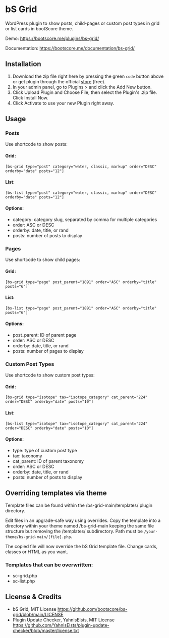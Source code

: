 # bS Grid

WordPress plugin to show posts, child-pages or custom post types in grid or list cards in bootScore theme.

Demo: https://bootscore.me/plugins/bs-grid/

Documentation: https://bootscore.me/documentation/bs-grid/

## Installation

1. Download the zip file right here by pressing the green `code` button above or get plugin through the official [store](https://bootscore.me/shop/products/theme/bs5-grid/) (free). 
2. In your admin panel, go to Plugins > and click the Add New button.
3. Click Upload Plugin and Choose File, then select the Plugin's .zip file. Click Install Now.
4. Click Activate to use your new Plugin right away.

## Usage

### Posts

Use shortcode to show posts:

#### Grid: 

`[bs-grid type="post" category="water, classic, markup" order="DESC" orderby="date" posts="12"]`

#### List:

`[bs-list type="post" category="water, classic, markup" order="DESC" orderby="date" posts="12"]`

#### Options:

- category: category slug, separated by comma for multiple categories
- order: ASC or DESC
- orderby: date, title, or rand
- posts: number of posts to display

### Pages

Use shortcode to show child pages:

#### Grid:
`[bs-grid type="page" post_parent="1891" order="ASC" orderby="title" posts="6"]`

#### List:
`[bs-list type="page" post_parent="1891" order="ASC" orderby="title" posts="6"]`

#### Options:

- post_parent: ID of parent page
- order: ASC or DESC
- orderby: date, title, or rand
- posts: number of pages to display

### Custom Post Types

Use shortcode to show custom post types:

#### Grid:

`[bs-grid type="isotope" tax="isotope_category" cat_parent="224" order="DESC" orderby="date" posts="10"]`

#### List:

`[bs-list type="isotope" tax="isotope_category" cat_parent="224" order="DESC" orderby="date" posts="10"]`

#### Options:

- type: type of custom post type
- tax: taxonomy
- cat_parent: ID of parent taxonomy
- order: ASC or DESC
- orderby: date, title, or rand
- posts: number of posts to display 

## Overriding templates via theme

Template files can be found within the /bs-grid-main/templates/ plugin directory.

Edit files in an upgrade-safe way using overrides. Copy the template into a directory within your theme named /bs-grid-main keeping the same file structure but removing the /templates/ subdirectory. Path must be `/your-theme/bs-grid-main/[file].php`.

The copied file will now override the bS Grid template file. Change cards, classes or HTML as you want.

### Templates that can be overwritten:

- sc-grid.php
- sc-list.php


## License & Credits

- bS Grid, MIT License https://github.com/bootscore/bs-grid/blob/main/LICENSE
- Plugin Update Checker, YahnisElsts, MIT License https://github.com/YahnisElsts/plugin-update-checker/blob/master/license.txt
